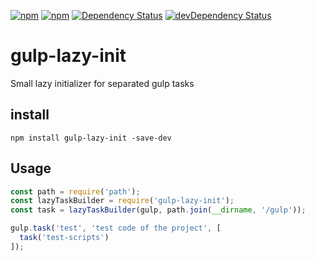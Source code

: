 [![npm](http://img.shields.io/npm/v/gulp-lazy-init.svg?style=flat-square)](https://www.npmjs.com/package/gulp-lazy-init)
[![npm](http://img.shields.io/npm/l/gulp-lazy-init.svg?style=flat-square)](http://opensource.org/licenses/MIT)
[![Dependency Status](https://david-dm.org/aliaksandr-master/gulp-lazy-init.svg?style=flat-square)](https://david-dm.org/aliaksandr-master/gulp-lazy-init)
[![devDependency Status](https://david-dm.org/aliaksandr-master/gulp-lazy-init/dev-status.svg?style=flat-square)](https://david-dm.org/aliaksandr-master/gulp-lazy-init#info=devDependencies)

gulp-lazy-init
================

Small lazy initializer for separated gulp tasks

## install

```
npm install gulp-lazy-init -save-dev
```

## Usage

```js
const path = require('path');
const lazyTaskBuilder = require('gulp-lazy-init');
const task = lazyTaskBuilder(gulp, path.join(__dirname, '/gulp'));

gulp.task('test', 'test code of the project', [
  task('test-scripts')
]);

```